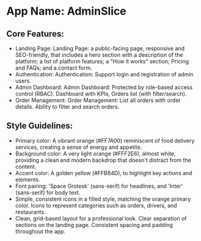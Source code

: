 # **App Name**: AdminSlice

## Core Features:

- Landing Page: Landing Page: a public-facing page, responsive and SEO-friendly, that includes a hero section with a description of the platform; a list of platform features; a "How it works" section; Pricing and FAQs; and a contact form.
- Authentication: Authentication: Support login and registration of admin users.
- Admin Dashboard: Admin Dashboard: Protected by role-based access control (RBAC).  Dashboard with KPIs, Orders list (with filter/search).
- Order Management: Order Management: List all orders with order details. Ability to filter and search orders.

## Style Guidelines:

- Primary color: A vibrant orange (#FF7A00) reminiscent of food delivery services, creating a sense of energy and appetite.
- Background color: A very light orange (#FFF2E6), almost white, providing a clean and modern backdrop that doesn't distract from the content.
- Accent color: A golden yellow (#FFB84D), to highlight key actions and elements.
- Font pairing: 'Space Grotesk' (sans-serif) for headlines, and 'Inter' (sans-serif) for body text.
- Simple, consistent icons in a filled style, matching the orange primary color. Icons to represent categories such as orders, drivers, and restaurants.
- Clean, grid-based layout for a professional look. Clear separation of sections on the landing page. Consistent spacing and padding throughout the app.